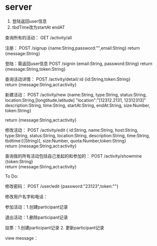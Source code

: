 # server
1. 登陆返回user信息
2. tbdTime改为startAt endAT

查询所有的活动：
GET /activity/all

注册：
POST /signup {name:String,password:"",email:String} return {message:String}

登陆：需返回user信息
POST /signin {email:String, password:String} return {message:String,token:String}

查询活动详情：
POST /activity/detail/:id {id:String,token:String}   
	 return {message:String,act:activity}

新建活动：
POST /activity/new 
	{name:String,
	type:String,
	status:String,
	location:String,[longtitude,latitude]    "location":"[12312.2131, 12312313]"
	description:String,
	time:String,
	startAt:String,
	endAt:String,
	size:Number,
token:String} 

return {message:String,act:activity}

修改活动：
POST /activity/edit
	{
	id:String,
	name:String,
	host:String,
	type:String,
	status:String,
	location:String,
	description:String,
	time:String,
	tbdtime:[{String}],
	size:Number,
	quota:Number,token:String}  
return {message:String,act:activity}

查询我的所有活动包括自己发起的和参加的：
POST /activity/showmine
	{token:String}  
return {message:String,act:activity}

To Do:


修改密码：
POST /user/edit
{password:"23123",token:""}

修改用户名字和电话：

参加活动：1.创建participant记录

退出活动：1.删除participant记录

投票：1.创建participant记录   2. 更新participant记录

view message： 


